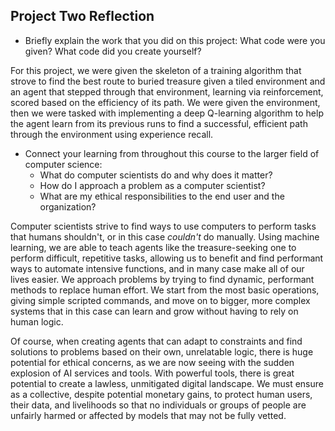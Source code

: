 ## Project Two Reflection

- Briefly explain the work that you did on this project: What code were you given? What code did you create yourself?

For this project, we were given the skeleton of a training algorithm that strove to find the best route to buried treasure given a tiled environment and an agent that stepped through that environment, learning via reinforcement, scored based on the efficiency of its path. We were given the environment, then we were tasked with implementing a deep Q-learning algorithm to help the agent learn from its previous runs to find a successful, efficient path through the environment using experience recall.

- Connect your learning from throughout this course to the larger field of computer science:
    - What do computer scientists do and why does it matter?
    - How do I approach a problem as a computer scientist?
    - What are my ethical responsibilities to the end user and the organization?

Computer scientists strive to find ways to use computers to perform tasks that humans shouldn't, or in this case *couldn't* do manually. Using machine learning, we are able to teach agents like the treasure-seeking one to perform difficult, repetitive tasks, allowing us to benefit and find performant ways to automate intensive functions, and in many case make all of our lives easier. We approach problems by trying to find dynamic, performant methods to replace human effort. We start from the most basic operations, giving simple scripted commands, and move on to bigger, more complex systems that in this case can learn and grow without having to rely on human logic. 

Of course, when creating agents that can adapt to constraints and find solutions to problems based on their own, unrelatable logic, there is huge potential for ethical concerns, as we are now seeing with the sudden explosion of AI services and tools. With powerful tools, there is great potential to create a lawless, unmitigated digital landscape. We must ensure as a collective, despite potential monetary gains, to protect human users, their data, and livelihoods so that no individuals or groups of people are unfairly harmed or affected by models that may not be fully vetted. 
